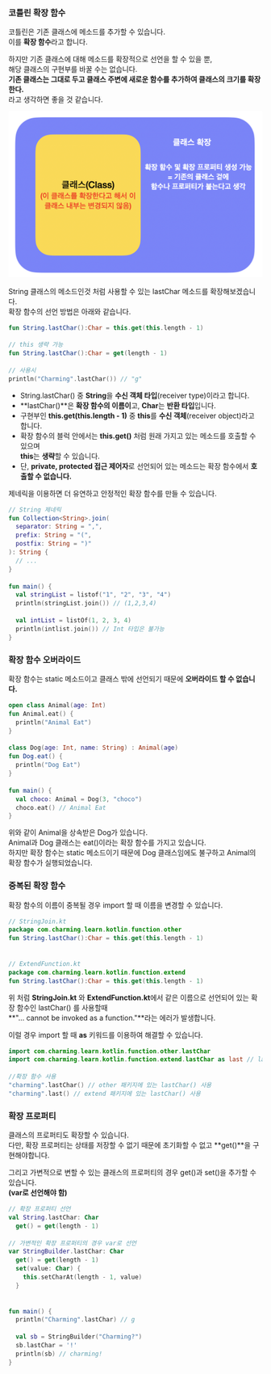 ### **코틀린 확장 함수**

코틀린은 기존 클래스에 메소드를 추가할 수 있습니다.  
이를 **확장 함수**라고 합니다.

하지만 기존 클래스에 대해 메소드를 확장적으로 선언을 할 수 있을 뿐,  
해당 클래스의 구현부를 바꿀 수는 없습니다.  
**기존 클래스는 그대로 두고 클래스 주변에 새로운 함수를 추가하여 클래스의 크기를 확장한다.**  
라고 생각하면 좋을 것 같습니다.

![1](./1.png)

String 클래스의 메소드인것 처럼 사용할 수 있는 lastChar 메소드를 확장해보겠습니다.  
확장 함수의 선언 방법은 아래와 같습니다.

```kotlin
fun String.lastChar():Char = this.get(this.length - 1)

// this 생략 가능
fun String.lastChar():Char = get(length - 1)

// 사용시
println("Charming".lastChar()) // "g"
```

-   String.lastChar() 중 **String**을 **수신 객체 타입**(receiver type)이라고 합니다.
-   **lastChar()**은 **확장 함수의 이름이**고, **Char**는 **반환 타입**입니다.
-   구현부인 **this.get(this.length - 1)** 중 **this**를 **수신 객체**(receiver object)라고 합니다.
-   확장 함수의 블럭 안에서는 **this.get()** 처럼 원래 가지고 있는 메소드를 호출할 수 있으며  
    **this**는 **생략**할 수 있습니다.
-   단, **private, protected 접근 제어자**로 선언되어 있는 메소드는 확장 함수에서 **호출할 수 없습니다.**

제네릭을 이용하면 더 유연하고 안정적인 확장 함수를 만들 수 있습니다.

```kotlin
// String 제네릭
fun Collection<String>.join(
  separator: String = ",",
  prefix: String = "(",
  postfix: String = ")"
): String {
  // ...
}

fun main() {
  val stringList = listof("1", "2", "3", "4")
  println(stringList.join()) // (1,2,3,4)
  
  val intList = listOf(1, 2, 3, 4)
  println(intlist.join()) // Int 타입은 불가능
}
```

### **확장 함수 오버라이드**

확장 함수는 static 메소드이고 클래스 밖에 선언되기 때문에 **오버라이드 할 수 없습니다.**

```kotlin
open class Animal(age: Int)
fun Animal.eat() {
  println("Animal Eat")
}

class Dog(age: Int, name: String) : Animal(age)
fun Dog.eat() {
  println("Dog Eat")
}

fun main() {
  val choco: Animal = Dog(3, "choco")
  choco.eat() // Animal Eat
}
```

위와 같이 Animal을 상속받은 Dog가 있습니다.  
Animal과 Dog 클래스는 eat()이라는 확장 함수를 가지고 있습니다.  
하지만 확장 함수는 static 메소드이기 때문에 Dog 클래스임에도 불구하고 Animal의 확장 함수가 실행되었습니다.

### **중복된 확장 함수**

확장 함수의 이름이 중복될 경우 import 할 때 이름을 변경할 수 있습니다.

```kotlin
// StringJoin.kt
package com.charming.learn.kotlin.function.other
fun String.lastChar():Char = this.get(this.length - 1)


// ExtendFunction.kt
package com.charming.learn.kotlin.function.extend
fun String.lastChar():Char = this.get(this.length - 1)
```

위 처럼 **StringJoin.kt** 와 **ExtendFunction.kt**에서 같은 이름으로 선언되어 있는 확장 함수인 lastChar() 를 사용할때  
**"... cannot be invoked as a function."**라는 에러가 발생합니다.

이럴 경우 import 할 때 **as** 키워드를 이용하여 해결할 수 있습니다.

```kotlin
import com.charming.learn.kotlin.function.other.lastChar
import com.charming.learn.kotlin.function.extend.lastChar as last // last 로 이름을 변경

//확장 함수 사용
"charming".lastChar() // other 패키지에 있는 lastChar() 사용
"charming".last() // extend 패키지에 있는 lastChar() 사용
```

### **확장 프로퍼티**

클래스의 프로퍼티도 확장할 수 있습니다.  
다만, 확장 프로퍼티는 상태를 저장할 수 없기 때문에 초기화할 수 없고 **get()**을 구현해야합니다.

그리고 가변적으로 변할 수 있는 클래스의 프로퍼티의 경우 get()과 set()을 추가할 수 있습니다.  
**(var로 선언해야 함)**

```kotlin
// 확장 프로퍼티 선언
val String.lastChar: Char
  get() = get(length - 1)

// 가변적인 확장 프로퍼티의 경우 var로 선언
var StringBuilder.lastChar: Char
  get() = get(length - 1)
  set(value: Char) {
  	this.setCharAt(length - 1, value)
  }


fun main() {
  println("Charming".lastChar) // g
  
  val sb = StringBuilder("Charming?")
  sb.lastChar = '!'
  println(sb) // charming!
}
```

